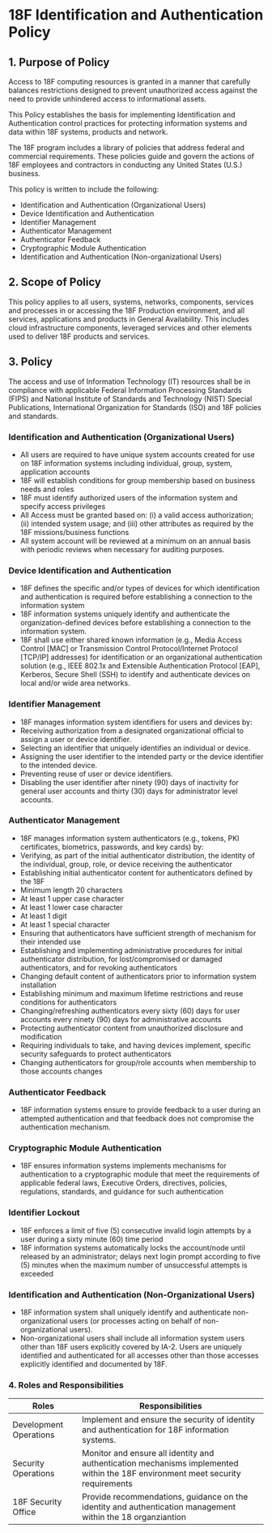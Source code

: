 # 18F Identification and Authentication Policy

## 1. Purpose of Policy
Access to 18F computing resources is granted in a manner that carefully balances restrictions designed to prevent unauthorized access against the need to provide unhindered access to informational assets.

This Policy establishes the basis for implementing Identification and Authentication control practices for protecting information systems and data within 18F systems, products and network.

The 18F program includes a library of policies that address federal and commercial requirements. These policies guide and govern the actions of 18F employees and contractors in conducting any United States (U.S.) business.

This policy is written to include the following:
* Identification and Authentication (Organizational Users)
* Device Identification and Authentication
* Identifier Management
* Authenticator Management
* Authenticator Feedback
* Cryptographic Module Authentication
* Identification and Authentication (Non-organizational Users)

## 2. Scope of Policy
This policy applies to all users, systems, networks, components, services and processes in or accessing the 18F Production environment, and all services, applications and products in General Availability.  This includes cloud infrastructure components, leveraged services and other elements used to deliver 18F products and services.

## 3. Policy
The access and use of Information Technology (IT) resources shall be in compliance with applicable Federal Information Processing Standards (FIPS) and National Institute of Standards and Technology (NIST) Special Publications, International Organization for Standards (ISO) and 18F policies and standards.

### Identification and Authentication (Organizational Users)
* All users are required to have unique system accounts created for use on 18F information systems including individual, group, system, application accounts
* 18F will establish conditions for group membership based on business needs and roles
* 18F must identify authorized users of the information system and specify access privileges
* All Access must be granted based on: (i) a valid access authorization; (ii) intended system usage; and (iii) other attributes as required by the 18F missions/business functions
* All system account will be reviewed at a minimum on an annual basis with periodic reviews when necessary for auditing purposes.

### Device Identification and Authentication
* 18F defines the specific and/or types of devices for which identification and authentication is required before establishing a connection to the information system
* 18F information systems uniquely identify and authenticate the organization-defined devices before establishing a connection to the information system.
* 18F shall use either shared known information (e.g., Media Access Control [MAC] or Transmission Control Protocol/Internet Protocol [TCP/IP] addresses) for identification or an organizational authentication solution (e.g., IEEE 802.1x and Extensible Authentication Protocol [EAP], Kerberos, Secure Shell (SSH) to identify and authenticate devices on local and/or wide area networks.

### Identifier Management
* 18F manages information system identifiers for users and devices by:
 * Receiving authorization from a designated organizational official to assign a user or device identifier.
 * Selecting an identifier that uniquely identifies an individual or device.
 * Assigning the user identifier to the intended party or the device identifier to the intended device.
 * Preventing reuse of user or device identifiers.
 * Disabling the user identifier after ninety (90) days of inactivity for general user accounts and thirty (30) days for administrator level accounts.

### Authenticator Management
* 18F manages information system authenticators (e.g., tokens, PKI certificates, biometrics, passwords, and key cards) by:
* Verifying, as part of the initial authenticator distribution, the identity of the individual, group, role, or device receiving the authenticator
* Establishing initial authenticator content for authenticators defined by the 18F
 * Minimum length 20 characters
 * At least  1 upper case character
 * At least  1 lower case character
 * At least  1 digit
 * At least  1 special character
* Ensuring that authenticators have sufficient strength of mechanism for their intended use
* Establishing and implementing administrative procedures for initial authenticator distribution, for lost/compromised or damaged authenticators, and for revoking authenticators
* Changing default content of authenticators prior to information system installation
* Establishing minimum and maximum lifetime restrictions and reuse conditions for authenticators
* Changing/refreshing authenticators every sixty (60) days for user accounts every ninety (90) days for administrative accounts
* Protecting authenticator content from unauthorized disclosure and modification
* Requiring individuals to take, and having devices implement, specific security safeguards to protect authenticators
* Changing authenticators for group/role accounts when membership to those accounts changes

### Authenticator Feedback
* 18F information systems ensure to provide feedback to a user during an attempted authentication and that feedback does not compromise the authentication mechanism.

### Cryptographic Module Authentication
* 18F ensures information systems implements mechanisms for authentication to a cryptographic module that meet the requirements of applicable federal laws, Executive Orders, directives, policies, regulations, standards, and guidance for such authentication

### Identifier Lockout
* 18F enforces a limit of five (5) consecutive invalid login attempts by a user during a sixty minute (60) time period
* 18F information systems automatically locks the account/node until released by an administrator; delays next login prompt according to five (5) minutes when the maximum number of unsuccessful attempts is exceeded

### Identification and Authentication (Non-Organizational Users)
* 18F information system shall uniquely identify and authenticate non-organizational users (or processes acting on behalf of non-organizational users).
* Non-organizational users shall include all information system users other than 18F users explicitly covered by IA-2. Users are uniquely identified and authenticated for all accesses other than those accesses explicitly identified and documented by 18F.

### 4. Roles and Responsibilities
|Roles                 | Responsibilities|
|----------------------|--------------------------------------|
|Development Operations| Implement and ensure the security of identity and authentication for 18F information systems.|
|Security Operations   | Monitor and ensure all identity and authentication mechanisms implemented within the 18F environment meet security requirements|
|18F Security Office| Provide recommendations, guidance on the identity and authentication management within the 18 organziantion|
